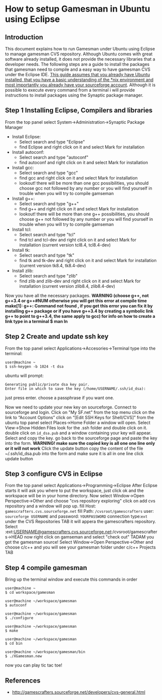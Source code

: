 How to setup Gamesman in Ubuntu using Eclipse
=============================================

Introduction
------------

This document explains how to run Gamesman under Ubuntu using Eclipse to manage gamesman CVS repository. Although Ubuntu comes with great software already installed, it does not provide the necessary libraries that a developer needs. The following steps are a guide to install the packages that gamesman need to compile and a easy way to have gamesman CVS under the Eclipse IDE. <u>This guide assumes that you already have Ubuntu installed, that you have a basic understanding of the \*nix environment and most importantly you already have your sourceforge account</u>. Although it is possible to execute every command from a terminal i will provide instructions to install packages using the Synaptic package manager.

Step 1 Installing Eclipse, Compilers and libraries
--------------------------------------------------

From the top panel select System-&gt;Administration-&gt;Synaptic Package Manager

-   Install Eclipse:
    -   Select search and type "Eclipse"
    -   find Eclipse and right click on it and select Mark for installation
-   Install autoconf:
    -   Select search and type "autoconf"
    -   find autoconf and right click on it and select Mark for installation
-   Install gcc:
    -   Select search and type "gcc"
    -   find gcc and right click on it and select Mark for installation
    -   lookout! there will be more than one gcc possibilities, you should choose gcc not followed by any number or you will find yourself in trouble when you will try to compile gamseman
-   Install g++:
    -   Select search and type "g++"
    -   find g++ and right click on it and select Mark for installation
    -   lookout! there will be more than one g++ possibilities, you should choose g++ not followed by any number or you will find yourself in trouble when you will try to compile gamseman
-   Install tcl:
    -   Select search and type "tcl"
    -   find tcl and tcl-dev and right click on it and select Mark for installation (current version tcl8.4, tcl8.4-dev)
-   Install tk:
    -   Select search and type "tk"
    -   find tk and tk-dev and right click on it and select Mark for installation (current version tk8.4, tk8.4-dev)
-   Install zlib:
    -   Select search and type "zlib"
    -   find zlib and zlib-dev and right click on it and select Mark for installation (current version zlib8.4, zlib8.4-dev)

Now you have all the necessary packages.
<b>WARNING (choose g++, not g++3.4 or g++\#NUM otherwise you will get this error at compile time make\[1\]: g++: Command not found , if you get this error you can fix it by installing g++ package or if you have g++3.4 by creating a symbolic link g++ to point to g++3.4, the same apply to gcc) for info on how to create a link type in a terminal $ man ln </b>

Step 2 Create and update ssh key
--------------------------------

From the top panel select Applications-&gt;Accesories-&gt;Terminal
type into the terminal:

    user@machine ~
    $ ssh-keygen -b 1024 -t dsa

ubuntu will prompt:

    Generating public/private dsa key pair.
    Enter file in which to save the key (/home/USERNAME/.ssh/id_dsa):

just press enter. choose a passphrase if you want one.

Now we need to update your new key on sourceforge. Connect to sourceforge and login. Click on "My SF.net" from the top menu
click on the link to “Account Options”
click on “\[Edit SSH Keys for Shell/CVS\]”
from the ubuntu top panel select Places-&gt;Home Folder
a window will open. Select View-&gt;Show Hidden Files
look for the .ssh folder and double click on it. double click on `id_dsa.pub` and a window containing your key will appear. Select and copy the key.
go back to the sourceforge page and paste the key into the form.
<b>WARNING! make sure the copied key is all one one line only or it will not work</b>
Click the update button copy the content of the file ~/.ssh/id\_dsa.pub into the form and make sure it is all in one line
click update button

Step 3 configure CVS in Eclipse
-------------------------------

From the top panel select Applications-&gt;Programming-&gt;Eclipse
After Eclipse starts it will ask you where to put the workspace, just click ok and the workspace will be in your home directory.
Now select Window-&gt;Open Perspective-&gt;Other and choose "cvs repository exploring" click on add cvs repository and a window will pop up.
fill Host: `gamescrafters.cvs.sourceforge.net`
fill Path: `/cvsroot/gamescrafters`
user: `sourceforge USERNAME`
and password: `YOURPASSWORD`
connection type:`ext`
under the CVS Repositories TAB it will appera the gamescrafters repository. Select :ext:USERNAME@gamescrafters.cvs.sourceforge.net:/cvsroot/gamescrafters-&gt;HEAD
now right click on gamseman and select "check out"
TADAM you got the gamesman source! Select Window-&gt;Open Perspective-&gt;Other and choose c/c++ and you will see your gamesman folder under c/c++ Projects TAB

Step 4 compile gamesman
-----------------------

Bring up the terminal window and execute this commands in order

    user@machine ~
    $ cd workspace/gamesman

    user@machine ~/workspace/gamesman
    $ autoconf

    user@machine ~/workspace/gamesman
    $ ./configure

    user@machine ~/workspace/gamesman
    $ make

    user@machine ~/workspace/gamesman
    $ cd bin

    user@machine ~/workspace/gamesman/bin
    $ ./XGamesman.new

now you can play tic tac toe!

References
----------

-   <http://gamescrafters.sourceforge.net/developers/cvs-general.html>

